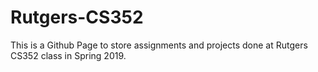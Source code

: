 # Rutgers-CS352
This is a Github Page to store assignments and projects done at Rutgers CS352 class in Spring 2019.
